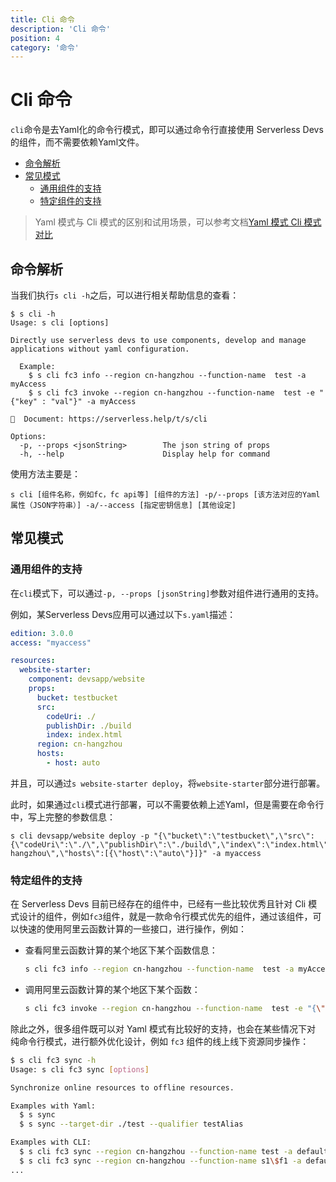 ```yaml
---
title: Cli 命令
description: 'Cli 命令'
position: 4
category: '命令'
---
```

# Cli 命令

`cli`命令是去Yaml化的命令行模式，即可以通过命令行直接使用 Serverless Devs 的组件，而不需要依赖Yaml文件。

- [命令解析](#命令解析)
- [常见模式](#常见模式)
    - [通用组件的支持](#通用组件的支持)
    - [特定组件的支持](#特定组件的支持)

> Yaml 模式与 Cli 模式的区别和试用场景，可以参考文档[Yaml 模式 Cli 模式对比](./../yaml_and_cli.md)

## 命令解析

当我们执行`s cli -h`之后，可以进行相关帮助信息的查看：

```shell script
$ s cli -h
Usage: s cli [options]

Directly use serverless devs to use components, develop and manage applications without yaml configuration.
  
  Example:
    $ s cli fc3 info --region cn-hangzhou --function-name  test -a myAccess
    $ s cli fc3 invoke --region cn-hangzhou --function-name  test -e "{"key" : "val"}" -a myAccess
    
📖  Document: https://serverless.help/t/s/cli

Options:
  -p, --props <jsonString>        The json string of props
  -h, --help                      Display help for command
```

使用方法主要是：

```shell script
s cli [组件名称，例如fc，fc api等] [组件的方法] -p/--props [该方法对应的Yaml属性（JSON字符串）] -a/--access [指定密钥信息] [其他设定]
```


## 常见模式

### 通用组件的支持

在`cli`模式下，可以通过`-p, --props [jsonString]`参数对组件进行通用的支持。

例如，某Serverless Devs应用可以通过以下`s.yaml`描述：

```yaml
edition: 3.0.0
access: "myaccess"

resources:
  website-starter:
    component: devsapp/website
    props:
      bucket: testbucket
      src:
        codeUri: ./
        publishDir: ./build
        index: index.html
      region: cn-hangzhou
      hosts:
        - host: auto
```

并且，可以通过`s website-starter deploy`，将`website-starter`部分进行部署。

此时，如果通过`cli`模式进行部署，可以不需要依赖上述Yaml，但是需要在命令行中，写上完整的参数信息：

```shell script
s cli devsapp/website deploy -p "{\"bucket\":\"testbucket\",\"src\":{\"codeUri\":\"./\",\"publishDir\":\"./build\",\"index\":\"index.html\"},\"region\":\"cn-hangzhou\",\"hosts\":[{\"host\":\"auto\"}]}" -a myaccess
```

### 特定组件的支持

在 Serverless Devs 目前已经存在的组件中，已经有一些比较优秀且针对 Cli 模式设计的组件，例如`fc3`组件，就是一款命令行模式优先的组件，通过该组件，可以快速的使用阿里云函数计算的一些接口，进行操作，例如：

- 查看阿里云函数计算的某个地区下某个函数信息：

    ```bash
    s cli fc3 info --region cn-hangzhou --function-name  test -a myAccess
    ```

- 调用阿里云函数计算的某个地区下某个函数：

    ```bash
    s cli fc3 invoke --region cn-hangzhou --function-name  test -e "{\"key\" : \"val\"}" -a myAccess
    ```

除此之外，很多组件既可以对 Yaml 模式有比较好的支持，也会在某些情况下对 纯命令行模式，进行额外优化设计，例如 `fc3` 组件的线上线下资源同步操作：

```bash
$ s cli fc3 sync -h
Usage: s cli fc3 sync [options]

Synchronize online resources to offline resources.

Examples with Yaml:
  $ s sync
  $ s sync --target-dir ./test --qualifier testAlias

Examples with CLI:
  $ s cli fc3 sync --region cn-hangzhou --function-name test -a default
  $ s cli fc3 sync --region cn-hangzhou --function-name s1\$f1 -a default
...
```
